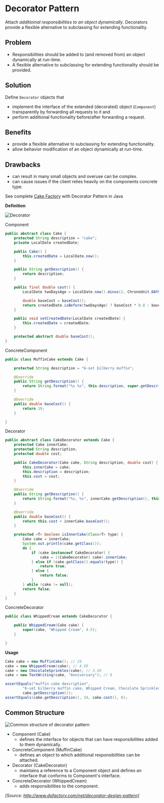 ﻿# Decorator Pattern

Attach *additioinal responsibilities to an object dynamically*. Decorators provide a flexible alternative to subclassing for extending functionality.

## Problem

* Responsibilities should be added to (and removed from) an object dynamically at run-time.
* A flexible alternative to subclassing for extending functionality should be provided.

## Solution

Define `Decorator` objects that
* implement the interface of the extended (decorated) object (`Component`) transparently by forwarding all requests to it and 
* perform additional functionality before/after forwarding a request.

## Benefits

* provide a flexible alternative to subclassing for extending functionality.
* allow behavior modification of an object dynamically at run-time.

## Drawbacks

* can result in many small objects and overuse can be complex.
* can cause issues if the client relies heavily on the components concrete type.

See complete [Cake Factory](https://gitlab.com/tk-bachelor/se1-testat3-decorator) with Decorator Pattern in Java

**Definition**

![Decorator](https://gitlab.com/tk-bachelor/se1-testat3-decorator/raw/master/doc/DecoratorPattern.png)

Component
```java
public abstract class Cake {
	protected String description = "cake";
	private LocalDate createdDate;

	public Cake() {
		this.createdDate = LocalDate.now();
	}

	public String getDescription() {
		return description;
	}

	public final double cost() {
		LocalDate twoDaysAgo = LocalDate.now().minus(2, ChronoUnit.DAYS);

		double baseCost = baseCost();
		return createdDate.isBefore(twoDaysAgo) ? baseCost * 0.8 : baseCost;
	}

	public void setCreatedDate(LocalDate createdDate) {
		this.createdDate = createdDate;
	}

	protected abstract double baseCost();
}
```

ConcreteComponent
```java
public class MuffinCake extends Cake {

	protected String description = "6-set bilberry muffin";

	@Override
	public String getDescription() {
		return String.format("%s %s", this.description, super.getDescription());
	}

	@Override
	public double baseCost() {
		return 19;
	}

}
```

Decorator
```java
public abstract class CakeDecorator extends Cake {
	protected Cake innerCake;
	protected String description;
	protected double cost;

	public CakeDecorator(Cake cake, String description, double cost) {
		this.innerCake = cake;
		this.description = description;
		this.cost = cost;
	}

	@Override
	public String getDescription() {
		return String.format("%s, %s", innerCake.getDescription(), this.description);
	}

	@Override
	public double baseCost() {
		return this.cost + innerCake.baseCost();
	}

	protected <T> boolean isInnerCake(Class<T> type) {
		Cake cake = innerCake;
		System.out.println(cake.getClass());
		do {
			if (cake instanceof CakeDecorator) {
				cake = ((CakeDecorator) cake).innerCake;
			} else if (cake.getClass().equals(type)) {
				return true;
			} else {
				return false;
			}
		} while (cake != null);
		return false;
	}
}
```

ConcreteDecorator
```java
public class WhippedCream extends CakeDecorator {

	public WhippedCream(Cake cake) {
		super(cake, "Whipped Cream", 4.5);
	}

}
```

**Usage**
```java
Cake cake = new MuffinCake(); // 19
cake = new WhippedCream(cake); // 4.50
cake = new ChocolateSprinkles(cake); // 2.50
cake = new TextWriting(cake, "Anniversary"); // 8

assertEquals("muffin cake description",
        "6-set bilberry muffin cake, Whipped Cream, Chocolate Sprinkles, Anniversary with ink on a card",
        cake.getDescription());
assertEquals(cake.getDescription(), 34, cake.cost(), 0);
```

## Common Structure

![Common structure of decorator pattern](http://www.dofactory.com/images/diagrams/net/decorator.gif)

* Component (Cake)
  * defines the interface for objects that can have responsibilities added to them dynamically.
* ConcreteComponent (MuffinCake)
  * defines an object to which additional responsibilities can be attached.
* Decorator (CakeDecorator)
  * maintains a reference to a Component object and defines an interface that conforms to Component's interface.
* ConcreteDecorator (WhippedCream)
  * adds responsibilities to the component.

_[Source: http://www.dofactory.com/net/decorator-design-pattern]_